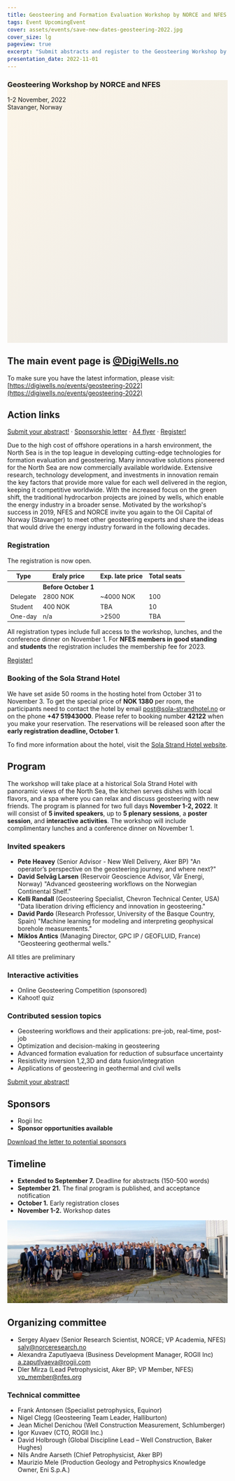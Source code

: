 ```yaml
---
title: Geosteering and Formation Evaluation Workshop by NORCE and NFES
tags: Event UpcomingEvent
cover: assets/events/save-new-dates-geosteering-2022.jpg
cover_size: lg
pageview: true
excerpt: "Submit abstracts and register to the Geosteering Workshop by NORCE and NFES: 1-2 November, 2022. Stavanger, Norway."
presentation_date: 2022-11-01
---
```

<style>
  .hero-example--linear-gradient {
    background-image: 
    linear-gradient(135deg, 
    rgba(252, 243, 226, .8), 
    rgba(168, 161, 146, .2)), url("/assets/events/stavanger-bag-2019.JPG");
  }
</style>

<div class="hero hero hero-example--linear-gradient" style='height: 600px;'>
  <div class="hero__content">
    <h3>Geosteering Workshop by NORCE and NFES</h3>
    <p>1-2 November, 2022 <br> Stavanger, Norway</p>
  </div>
</div>

## The main event page is [@DigiWells.no](https://digiwells.no/events/geosteering-2022)

To make sure you have the latest information, please visit:
[https://digiwells.no/events/geosteering-2022](https://digiwells.no/events/geosteering-2022)

## Action links

<a type="button" href="https://forms.gle/q6nUaJ2WhGryL75B6" target="_blank">
Submit your abstract!</a>
<span>&#183;</span>
<a type="button" href="/assets/geosteering-workshop-2022-Sponsor_Opportunity-nfes.pdf" target="_blank">
Sponsorship letter</a>
<span>&#183;</span>
<a type="button" href="/assets/geosteering-workshop-2022-flyer-4.pdf" target="_blank">
A4 flyer</a>
<span>&#183;</span>
<a type="button" href="https://gtogether.qondor.com/ParticipantWeb/PersonalDetails?projectId=54347&bookingRef=425833" target="_blank">
Register!</a>


Due to the high cost of offshore operations in a harsh environment, 
the North Sea is in the top league in developing cutting-edge technologies for formation evaluation and geosteering. 
Many innovative solutions pioneered for the North Sea are now commercially available worldwide. 
Extensive research, technology development, and investments in innovation remain the key factors that provide more value for each well delivered in the region, keeping it competitive worldwide. 
With the increased focus on the green shift, the traditional hydrocarbon projects are joined by wells, which enable the energy industry in a broader sense.
Motivated by the workshop's success in 2019, NFES and NORCE invite you again to the Oil Capital of Norway (Stavanger) to meet other geosteering experts and share the ideas that would drive the energy industry forward in the following decades.

### Registration

The registration is now open.

<table class="styled-table">
    <tr>
        <th>Type</th>
        <th>Eraly price</th>
        <th>Exp. late price</th>
        <th>Total seats</th>
    </tr>
    <tr>
        <th>
            <!-- Type -->
        </th>
        <th>Before October 1</th>
        <th>
            <!-- Exp. late price -->
        </th>
        <th>
            <!-- Total seats -->
        </th>
    </tr>
    <tr>
        <td>
            Delegate
        </td>
        <td>2800 NOK</td>
        <td>~4000 NOK</td>
        <td>100</td>
    </tr>
    <tr>
        <td>
            Student
        </td>
        <td>400 NOK</td>
        <td>TBA</td>
        <td>10</td>
    </tr>
        <tr>
        <td>
            One-day
        </td>
        <td>n/a</td>
        <td>>2500</td>
        <td>TBA</td>
    </tr>
</table>

All registration types include full access to the workshop, lunches, and the conference dinner on November 1.
For **NFES members in good standing** and **students** the registration includes the membership fee for 2023.

<a type="button" href="https://gtogether.qondor.com/ParticipantWeb/PersonalDetails?projectId=54347&bookingRef=425833" target="_blank">
Register!</a>

### Booking of the Sola Strand Hotel

We have set aside 50 rooms in the hosting hotel from October 31 to November 3. To get the special price of **NOK 1380** per room, the participants need to contact the hotel by email [post@sola-strandhotel.no](post@sola-strandhotel.no) or on the phone **+47 51943000**. 
Please refer to booking number **42122** when you make your reservation. The reservations will be released soon after the **early registration deadline, October 1**.

To find more information about the hotel, visit the [Sola Strand Hotel website](https://www.solastrandhotel.no/hotel-stavanger).

## Program

The workshop will take place at a historical Sola Strand Hotel with panoramic views of the North Sea, the kitchen serves dishes with local flavors, and a spa where you can relax and discuss geosteering with new friends.
The program is planned for two full days **November 1-2, 2022**. 
It will consist of **5 invited speakers**, 
up to **5 plenary sessions**, 
a **poster session**, 
and **interactive activities**. 
The workshop will include complimentary lunches and a conference dinner on November 1.

### Invited speakers
* **Pete Heavey** (Senior Advisor - New Well Delivery, Aker BP) "An operator’s perspective on the geosteering journey, and where next?"
* **David Selvåg Larsen** (Reservoir Geoscience Advisor, Vår Energi, Norway) "Advanced geosteering workflows on the Norwegian Continental Shelf."
* **Kelli Randall** (Geosteering Specialist, Chevron Technical Center, USA) "Data liberation driving efficiency and innovation in geosteering."
* **David Pardo** (Research Professor, University of the Basque Country, Spain) "Machine learning for modeling and interpreting geophysical borehole measurements."
* **Miklos Antics** (Managing Director, GPC IP / GEOFLUID, France) "Geosteering geothermal wells."

All titles are preliminary

### Interactive activities
* Online Geosteering Competition (sponsored)
* Kahoot! quiz

### Contributed session topics
* Geosteering workflows and their applications: pre-job, real-time, post-job
* Optimization and decision-making in geosteering
* Advanced formation evaluation for reduction of subsurface uncertainty
* Resistivity inversion 1,2,3D and data fusion/integration
* Applications of geosteering in geothermal and civil wells

<a type="button" href="https://forms.gle/q6nUaJ2WhGryL75B6" target="_blank">
Submit your abstract!</a>

## Sponsors
* Rogii Inc
* **Sponsor opportunities available**

<a type="button" href="/assets/geosteering-workshop-2022-Sponsor_Opportunity-nfes.pdf" target="_blank">Download the letter to potential sponsors</a>

## Timeline
* **Extended to September 7.** Deadline for abstracts (150-500 words)
* **September 21.** The final program is published, and acceptance notification
* **October 1.** Early registration closes
* **November 1-2.** Workshop dates


![Participants of the 1st Geosteering Workshop by NORCE and NFES, November 2019](/assets/geosteering-2019-all.jpg)

## Organizing committee
* Sergey Alyaev (Senior Research Scientist, NORCE; VP Academia, NFES) [saly@norceresearch.no](mailto:saly@norceresearch.no)
* Alexandra Zaputlyaeva (Business Development Manager, ROGII Inc) [a.zaputlyaeva@rogii.com](mailto:a.zaputlyaeva@rogii.com)
* Dler Mirza (Lead Petrophysicist, Aker BP; VP Member, NFES) [vp_member@nfes.org](mailto:vp_member@nfes.org)

### Technical committee
* Frank Antonsen (Specialist petrophysics, Equinor)
* Nigel Clegg (Geosteering Team Leader, Halliburton)
* Jean Michel Denichou (Well Construction Measurement, Schlumberger)
* Igor Kuvaev (CTO, ROGII Inc.)
* David Holbrough (Global Discipline Lead – Well Construction, Baker Hughes)
* Nils Andre Aarseth (Chief Petrophysicist, Aker BP)
* Maurizio Mele (Production Geology and Petrophysics Knowledge Owner, Eni S.p.A.)

